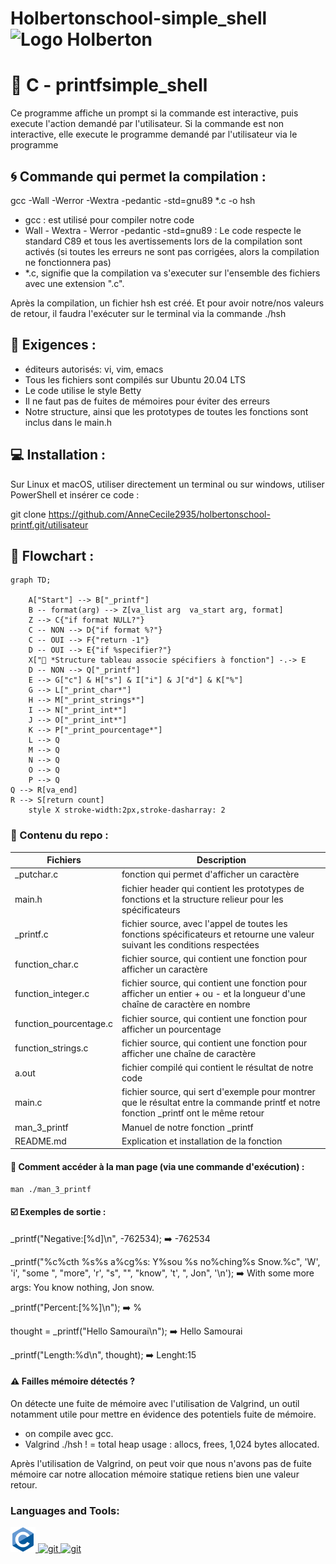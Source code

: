 # Holbertonschool-simple_shell  <img src="https://encrypted-tbn0.gstatic.com/images?q=tbn:ANd9GcTkOsDLXeCr-IfKDnkeycWiqx5Uc_F5fDugNg&s" alt="Logo Holberton" width="100"/>

# :dart: C - printfsimple_shell
Ce programme affiche un prompt si la commande est interactive, puis execute l'action demandé par l'utilisateur. 
Si la commande est non interactive, elle execute le programme demandé par l'utilisateur via le programme

##  :cyclone: Commande qui permet la compilation :
gcc -Wall -Werror -Wextra -pedantic -std=gnu89 *.c -o hsh
* gcc : est utilisé pour compiler notre code
* Wall - Wextra - Werror -pedantic -std=gnu89 : Le code respecte le standard C89 et tous les avertissements lors de la compilation sont activés (si toutes les erreurs ne sont pas corrigées, alors la compilation ne fonctionnera pas)
* *.c, signifie que la compilation va s'executer sur l'ensemble des fichiers avec une extension ".c".

Après la compilation, un fichier hsh est créé. Et pour avoir notre/nos valeurs de retour, il faudra l'exécuter sur le terminal via la commande ./hsh

 ## :triangular_flag_on_post: Exigences :
- éditeurs autorisés: vi, vim, emacs
- Tous les fichiers sont compilés sur Ubuntu 20.04 LTS
- Le code utilise le style Betty
- Il ne faut pas de fuites de mémoires pour éviter des erreurs
- Notre structure, ainsi que les prototypes de toutes les fonctions sont inclus dans le main.h


## :computer: Installation :
Sur Linux et macOS, utiliser directement un terminal ou sur windows, utiliser PowerShell et insérer ce code :

git clone https://github.com/AnneCecile2935/holbertonschool-printf.git/utilisateur

## :link: Flowchart :
```mermaid
graph TD;

    A["Start"] --> B["_printf"]
    B -- format(arg) --> Z[va_list arg  va_start arg, format]
    Z --> C{"if format NULL?"}
    C -- NON --> D{"if format %?"}
    C -- OUI --> F{"return -1"}
    D -- OUI --> E{"if %specifier?"}
    X["📌 *Structure tableau associe spécifiers à fonction"] -.-> E
    D -- NON --> Q["_printf"]
    E --> G["c"] & H["s"] & I["i"] & J["d"] & K["%"]
    G --> L["_print_char*"]
    H --> M["_print_strings*"]
    I --> N["_print_int*"]
    J --> O["_print_int*"]
    K --> P["_print_pourcentage*"]
    L --> Q
    M --> Q
    N --> Q
    O --> Q
    P --> Q
Q --> R[va_end]
R --> S[return count]
    style X stroke-width:2px,stroke-dasharray: 2
```

### :paperclip: Contenu du repo :

| Fichiers               | Description |
|------------------------|------------------------------------------------------------------------------------------------------------------------|
| _putchar.c             | fonction qui permet d'afficher un caractère                                                                          |
|main.h                |fichier header qui contient les prototypes de fonctions et la structure relieur pour les spécificateurs|
|_printf.c              |fichier source, avec l'appel de toutes les fonctions spécificateurs et retourne une valeur suivant les conditions respectées|
|function_char.c |       fichier source, qui contient une fonction pour afficher un caractère|
|function_integer.c |fichier source, qui contient une fonction pour afficher un entier + ou - et la longueur d'une chaîne de caractère en nombre|
|function_pourcentage.c|fichier source, qui contient une fonction pour afficher un pourcentage|
|function_strings.c |fichier source, qui contient une fonction pour afficher une chaîne de caractère|
|a.out |fichier compilé qui contient le résultat de notre code|
|main.c |fichier source, qui sert d'exemple pour montrer que le résultat entre la commande printf et notre fonction _printf ont le même retour|
|man_3_printf| Manuel de notre fonction _printf|
|README.md| Explication et installation de la fonction|

#### :mag_right: Comment accéder à la man page (via une commande d'exécution) :

	man ./man_3_printf

####  :ballot_box_with_check: Exemples de sortie :
_printf("Negative:[%d]\n", -762534); :arrow_right: -762534

_printf("%c%cth %s%s a%cg%s: Y%sou %s no%ching%s Snow.%c", 'W', 'i', "some ", "more", 'r', "s", "", "know", 't', ", Jon", '\n'); :arrow_right: With some more args: You know nothing, Jon snow.

_printf("Percent:[%%]\n"); :arrow_right: %

thought = _printf("Hello Samourai\n"); :arrow_right: Hello Samourai

_printf("Length:%d\n", thought); :arrow_right: Lenght:15


#### :warning: Failles mémoire détectés ?
On détecte une fuite de mémoire avec l'utilisation de Valgrind, un outil notamment utile pour mettre en évidence des potentiels fuite de mémoire.
- on compile avec gcc.
- Valgrind ./hsh ! = total heap usage : allocs, frees, 1,024 bytes allocated.

Après l'utilisation de Valgrind, on peut voir que nous n'avons pas de fuite mémoire car notre allocation mémoire statique retiens bien une valeur retour.

<h3 align="left">Languages and Tools:</h3>
<p align="left"> <a href="https://www.cprogramming.com/" target="_blank" rel="noreferrer"> <img src="https://raw.githubusercontent.com/devicons/devicon/master/icons/c/c-original.svg" alt="c" width="40" height="40"/> </a> <a href="https://git-scm.com/" target="_blank" rel="noreferrer"> <img src="https://www.vectorlogo.zone/logos/git-scm/git-scm-icon.svg" alt="git" width="40" height="40"/> </a>
</a> <a href="https://mermaid.live/" target="_blank" rel="noreferrer"> <img src="https://cdn-1.webcatalog.io/catalog/mermaid-live-editor/mermaid-live-editor-icon-filled-256.png?v=1714775108269" alt="git" width="40" height="40"/> </a> </p>